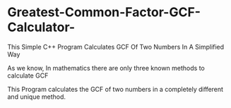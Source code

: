 # Greatest-Common-Factor-GCF-Calculator-
This Simple C++ Program Calculates GCF Of Two Numbers In A Simplified Way

As we know, In mathematics there are only 
three known methods to calculate GCF 

This Program calculates the GCF of two
numbers in a completely different and unique
method.
